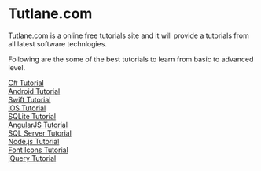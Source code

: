 # Tutlane.com
Tutlane.com is a online free tutorials site and it will provide a tutorials from all latest software technlogies.

Following are the some of the best tutorials to learn from basic to advanced level.

<a href="https://www.tutlane.com/tutorial/csharp" target="_blank">C# Tutorial</a><br/>
<a href="https://www.tutlane.com/tutorial/android" target="_blank">Android Tutorial</a><br/>
<a href="https://www.tutlane.com/tutorial/swift" target="_blank">Swift Tutorial</a><br/>
<a href="https://www.tutlane.com/tutorial/ios" target="_blank">iOS Tutorial</a><br/>
<a href="https://www.tutlane.com/tutorial/sqlite" target="_blank">SQLite Tutorial</a><br/>
<a href="https://www.tutlane.com/tutorial/angularjs" target="_blank">AngularJS Tutorial</a><br/>
<a href="https://www.tutlane.com/tutorial/sql-server" target="_blank">SQL Server Tutorial</a><br/>
<a href="https://www.tutlane.com/tutorial/nodejs" target="_blank">Node.js Tutorial</a><br/>
<a href="https://www.tutlane.com/tutorial/font-icons" target="_blank">Font Icons Tutorial</a><br/>
<a href="https://www.tutlane.com/tutorial/jquery" target="_blank">jQuery Tutorial</a><br/>


